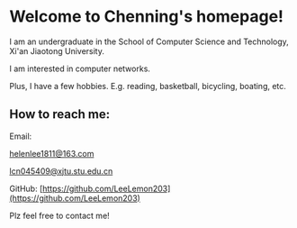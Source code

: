 # Welcome to Chenning's homepage!

I am an undergraduate in the School of Computer Science and Technology, Xi'an Jiaotong University.

I am interested in computer networks.

Plus, I have a few hobbies. E.g. reading, basketball, bicycling, boating, etc.

## How to reach me:

Email: 

helenlee1811@163.com

lcn045409@xjtu.stu.edu.cn

GitHub: [https://github.com/LeeLemon203](https://github.com/LeeLemon203)

Plz feel free to contact me!
